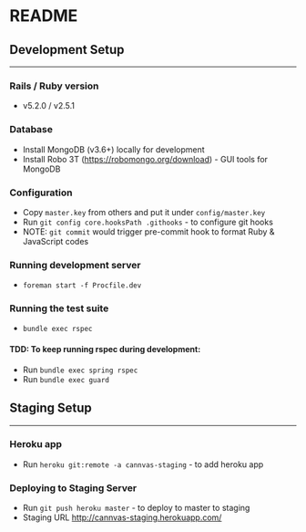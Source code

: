 # README


## Development Setup
---

### Rails / Ruby version
* v5.2.0 / v2.5.1

### Database
* Install MongoDB (v3.6+) locally for development
* Install Robo 3T (https://robomongo.org/download) - GUI tools for MongoDB

### Configuration
* Copy `master.key` from others and put it under `config/master.key`
* Run `git config core.hooksPath .githooks` - to configure git hooks
* NOTE: `git commit` would trigger pre-commit hook to format Ruby & JavaScript codes

### Running development server
* `foreman start -f Procfile.dev`

### Running the test suite
* `bundle exec rspec`

#### TDD: To keep running rspec during development: 
* Run `bundle exec spring rspec`
* Run `bundle exec guard`

## Staging Setup
---

### Heroku app
* Run `heroku git:remote -a cannvas-staging` - to add heroku app

### Deploying to Staging Server
* Run `git push heroku master` - to deploy to master to staging
* Staging URL http://cannvas-staging.herokuapp.com/
